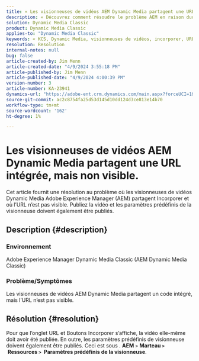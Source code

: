 ```yaml
---
title: « Les visionneuses de vidéos AEM Dynamic Media partagent une URL incorporée, mais celle-ci n’est pas visible »
description: « Découvrez comment résoudre le problème AEM en raison duquel les visionneuses de vidéos Dynamic Media partagent une intégration, mais dont l’URL n’est pas visible. »
solution: Dynamic Media Classic
product: Dynamic Media Classic
applies-to: "Dynamic Media Classic"
keywords: « KCS, Dynamic Media, visionneuses de vidéos, incorporer, URL, AEM, Adobe Experience Manager, dépannage »
resolution: Resolution
internal-notes: null
bug: false
article-created-by: Jim Menn
article-created-date: "4/9/2024 3:55:18 PM"
article-published-by: Jim Menn
article-published-date: "4/9/2024 4:00:39 PM"
version-number: 3
article-number: KA-23941
dynamics-url: "https://adobe-ent.crm.dynamics.com/main.aspx?forceUCI=1&pagetype=entityrecord&etn=knowledgearticle&id=6326bb8c-89f6-ee11-a1fe-6045bd006268"
source-git-commit: ac2c8754fa25d53d145d10dd124d3ce813e14b70
workflow-type: tm+mt
source-wordcount: '162'
ht-degree: 1%

---
```


# Les visionneuses de vidéos AEM Dynamic Media partagent une URL intégrée, mais non visible.


Cet article fournit une résolution au problème où les visionneuses de vidéos Dynamic Media Adobe Experience Manager (AEM) partagent Incorporer et où l’URL n’est pas visible. Publiez la vidéo et les paramètres prédéfinis de la visionneuse doivent également être publiés.

## Description {#description}


### Environnement<b> </b>

Adobe Experience Manager Dynamic Media Classic (AEM Dynamic Media Classic)

### Problème/Symptômes

Les visionneuses de vidéos AEM Dynamic Media partagent un code intégré, mais l’URL n’est pas visible.


## Résolution {#resolution}


Pour que l’onglet URL et Boutons Incorporer s’affiche, la vidéo elle-même doit avoir été publiée. En outre, les paramètres prédéfinis de visionneuse doivent également être publiés. Ceci est sous . <b>AEM</b> `>`  <b>Marteau `>` </b> <b>Ressources `>` </b> <b>Paramètres prédéfinis de la visionneuse</b>.
